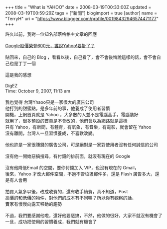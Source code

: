 +++
title = "What is YAHOO"
date = 2008-03-19T00:33:00Z
updated = 2008-03-19T00:59:29Z
tags = ["新聞"]
blogimport = true 
[author]
	name = "TerryH"
	uri = "https://www.blogger.com/profile/00198432946574471177"
+++

許久以前，我對一位知名部落格格主文章的回應<br /><br /><a href="http://mr6.cc/?p=1110">Google股價榮登600元，誰說Yahoo!要掛了？</a><br /><br />貼回來，自己的 Blog ，看看以後，自己看了，會不會後悔說這樣的話，會不會自己也是丁丁一個<br /><br />這是我的感想<br /><br />DigEZ<br />Time: October 9, 2007, 11:13 am<br /><br />我也覺得 台灣Yhaoo只是一家很大的廣告公司<br />他打到的甜蜜點，是多年前的事，他養成了使用者習慣<br />開機，上網首頁就是 Yahoo ，大多數的人並不是電腦高手，電腦裝好<br />就用了，很多預設的首頁是不會改的，他們會以為網路就是這樣<br />只有 Yahoo，有新聞，有體育，有氣象，有音樂，有電影，就會留在 Yahoo<br />沒有離開，台灣人一旦習慣養成，不喜歡改變。<br /><br />他也許是一家很賺錢的廣告公司，可是絕對是一家對使用者沒有任何誠信的公司<br /><br />沒有他一開始惡搞搜尋，有付錢的排前面，就沒有現在的 Google<br /><br />沒有他降低Email 的空間，要你付錢加入 VIP，也沒有現在的 Gmail，<br />後來，Yahoo 才改大郵件空間，不過不管垃圾郵件多，還是 Flash 廣告多大，還是有人會用<br /><br />拍買人氣多以後，改成收費的，還有收手續費，真不知道，Post<br />高價的和低價的物件，對他們的成本有不同嗎？所以你有觀察的話，<br />賣家有慢慢向露天移動的趨勢<br /><br />不過，我們要感謝他啦，還好他要惡搞，不然，他做的很好，大家不就沒有機會了<br />一旦，成功把使用的習慣養成，我們就有機會了
